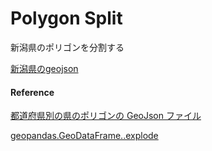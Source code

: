 Polygon Split
===============


新潟県のポリゴンを分割する

[新潟県のgeojson](https://github.com/ohwada/World_Countries/blob/main/geojson/japan_prefectures/geojson/niigata.geojson)


#### Reference

[都道府県別の県のポリゴンの GeoJson ファイル](https://github.com/ohwada/World_Countries/tree/main/geojson/japan_prefectures)

[geopandas.GeoDataFrame..explode](https://geopandas.org/en/stable/docs/reference/api/geopandas.GeoDataFrame.explode.html)
